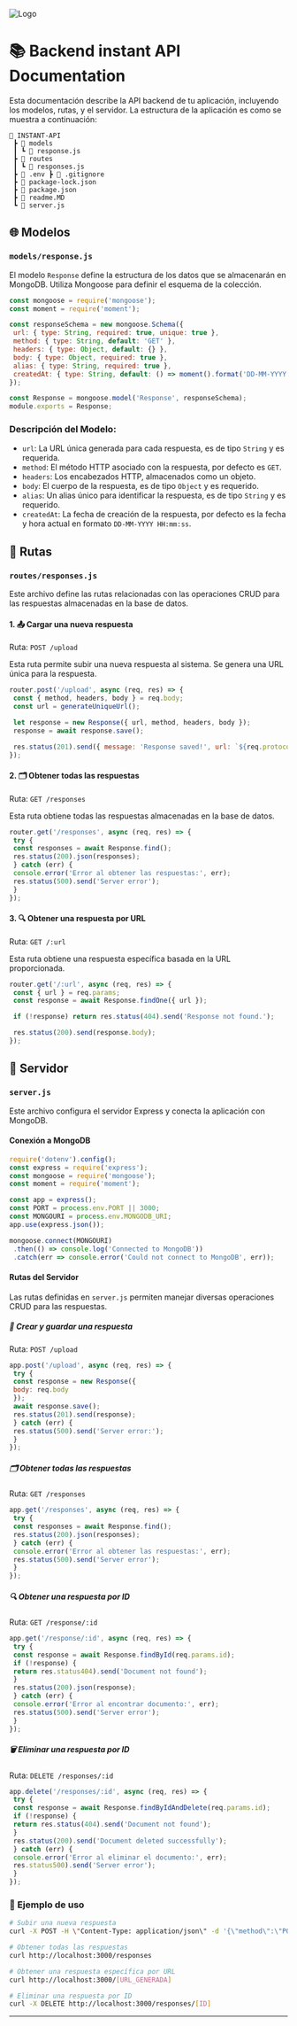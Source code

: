 ![Logo](/instantAPIBanner.jpg "Logo instant API")

# 📚 Backend instant API Documentation

Esta documentación describe la API backend de tu aplicación, incluyendo los modelos, rutas, y el servidor. La estructura de la aplicación es como se muestra a continuación:

```
📂 INSTANT-API
 ┣ 📂 models
 ┃ ┗ 📄 response.js
 ┣ 📂 routes
 ┃ ┗ 📄 responses.js
 ┣ 📄 .env ┣ 📄 .gitignore
 ┣ 📄 package-lock.json
 ┣ 📄 package.json
 ┣ 📄 readme.MD
 ┗ 📄 server.js
```

## 🌐 Modelos

### `models/response.js`

El modelo `Response` define la estructura de los datos que se almacenarán en MongoDB. Utiliza Mongoose para definir el esquema de la colección.

```javascript
const mongoose = require('mongoose');
const moment = require('moment');

const responseSchema = new mongoose.Schema({
 url: { type: String, required: true, unique: true },
 method: { type: String, default: 'GET' },
 headers: { type: Object, default: {} },
 body: { type: Object, required: true },
 alias: { type: String, required: true },
 createdAt: { type: String, default: () => moment().format('DD-MM-YYYY HH:mm:ss') }
});

const Response = mongoose.model('Response', responseSchema);
module.exports = Response;
```

### Descripción del Modelo:

- `url`: La URL única generada para cada respuesta, es de tipo `String` y es requerida.
- `method`: El método HTTP asociado con la respuesta, por defecto es `GET`.
- `headers`: Los encabezados HTTP, almacenados como un objeto.
- `body`: El cuerpo de la respuesta, es de tipo `Object` y es requerido.
- `alias`: Un alias único para identificar la respuesta, es de tipo `String` y es requerido.
- `createdAt`: La fecha de creación de la respuesta, por defecto es la fecha y hora actual en formato `DD-MM-YYYY HH:mm:ss`.

## 🚦 Rutas

### `routes/responses.js`

Este archivo define las rutas relacionadas con las operaciones CRUD para las respuestas almacenadas en la base de datos.

#### 1. 📤 Cargar una nueva respuesta

Ruta: `POST /upload`

Esta ruta permite subir una nueva respuesta al sistema. Se genera una URL única para la respuesta.

```javascript
router.post('/upload', async (req, res) => {
 const { method, headers, body } = req.body;
 const url = generateUniqueUrl();

 let response = new Response({ url, method, headers, body });
 response = await response.save();

 res.status(201).send({ message: 'Response saved!', url: `${req.protocol}://${req.get('host')}/${url}` });
});
```

#### 2. 🗂 Obtener todas las respuestas

Ruta: `GET /responses`

Esta ruta obtiene todas las respuestas almacenadas en la base de datos.

```javascript
router.get('/responses', async (req, res) => {
 try {
 const responses = await Response.find();
 res.status(200).json(responses);
 } catch (err) {
 console.error('Error al obtener las respuestas:', err);
 res.status(500).send('Server error');
 }
});
```

#### 3. 🔍 Obtener una respuesta por URL

Ruta: `GET /:url`

Esta ruta obtiene una respuesta específica basada en la URL proporcionada.

```javascript
router.get('/:url', async (req, res) => {
 const { url } = req.params;
 const response = await Response.findOne({ url });

 if (!response) return res.status(404).send('Response not found.');

 res.status(200).send(response.body);
});
```

## 🚀 Servidor

### `server.js`

Este archivo configura el servidor Express y conecta la aplicación con MongoDB.

#### Conexión a MongoDB

```javascript
require('dotenv').config();
const express = require('express');
const mongoose = require('mongoose');
const moment = require('moment');

const app = express();
const PORT = process.env.PORT || 3000;
const MONGOURI = process.env.MONGODB_URI;
app.use(express.json());

mongoose.connect(MONGOURI)
 .then(() => console.log('Connected to MongoDB'))
 .catch(err => console.error('Could not connect to MongoDB', err));
```

#### Rutas del Servidor

Las rutas definidas en `server.js` permiten manejar diversas operaciones CRUD para las respuestas.

##### 📝 Crear y guardar una respuesta

Ruta: `POST /upload`

```javascript
app.post('/upload', async (req, res) => {
 try {
 const response = new Response({
 body: req.body
 });
 await response.save();
 res.status(201).send(response);
 } catch (err) {
 res.status(500).send('Server error:');
 }
});
```

##### 🗂 Obtener todas las respuestas

Ruta: `GET /responses`

```javascript
app.get('/responses', async (req, res) => {
 try {
 const responses = await Response.find();
 res.status(200).json(responses);
 } catch (err) {
 console.error('Error al obtener las respuestas:', err);
 res.status(500).send('Server error');
 }
});
```

##### 🔍 Obtener una respuesta por ID

Ruta: `GET /response/:id`

```javascript
app.get('/response/:id', async (req, res) => {
 try {
 const response = await Response.findById(req.params.id);
 if (!response) {
 return res.status404).send('Document not found');
 }
 res.status(200).json(response);
 } catch (err) {
 console.error('Error al encontrar documento:', err);
 res.status(500).send('Server error');
 }
});
```

##### 🗑 Eliminar una respuesta por ID

Ruta: `DELETE /responses/:id`

```javascript
app.delete('/responses/:id', async (req, res) => {
 try {
 const response = await Response.findByIdAndDelete(req.params.id);
 if (!response) {
 return res.status(404).send('Document not found');
 }
 res.status(200).send('Document deleted successfully');
 } catch (err) {
 console.error('Error al eliminar el documento:', err);
 res.status500).send('Server error');
 }
});
```

### 🌟 Ejemplo de uso

```bash
# Subir una nueva respuesta
curl -X POST -H \"Content-Type: application/json\" -d '{\"method\":\"POST\",\"headers\":{\"Authorization\":\"Bearer token\"},\"body\":{\"key\":\"value\"}}' http://localhost:3000/upload

# Obtener todas las respuestas
curl http://localhost:3000/responses

# Obtener una respuesta específica por URL
curl http://localhost:3000/[URL_GENERADA]

# Eliminar una respuesta por ID
curl -X DELETE http://localhost:3000/responses/[ID]
```

---


